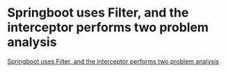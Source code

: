 # Springboot uses Filter, and the interceptor performs two problem analysis
[Springboot uses Filter, and the interceptor performs two problem analysis](https://aiwithcloud.com/2022/09/16/springboot_uses_filter_and_the_interceptor_performs_two_problem_analysis/)